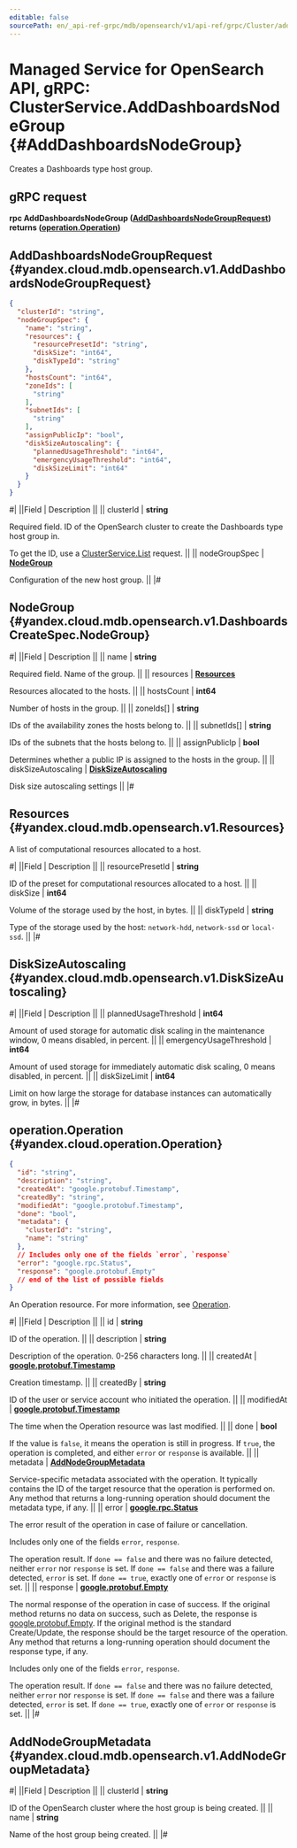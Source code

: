 ```yaml
---
editable: false
sourcePath: en/_api-ref-grpc/mdb/opensearch/v1/api-ref/grpc/Cluster/addDashboardsNodeGroup.md
---
```


# Managed Service for OpenSearch API, gRPC: ClusterService.AddDashboardsNodeGroup {#AddDashboardsNodeGroup}

Creates a Dashboards type host group.

## gRPC request

**rpc AddDashboardsNodeGroup ([AddDashboardsNodeGroupRequest](#yandex.cloud.mdb.opensearch.v1.AddDashboardsNodeGroupRequest)) returns ([operation.Operation](#yandex.cloud.operation.Operation))**

## AddDashboardsNodeGroupRequest {#yandex.cloud.mdb.opensearch.v1.AddDashboardsNodeGroupRequest}

```json
{
  "clusterId": "string",
  "nodeGroupSpec": {
    "name": "string",
    "resources": {
      "resourcePresetId": "string",
      "diskSize": "int64",
      "diskTypeId": "string"
    },
    "hostsCount": "int64",
    "zoneIds": [
      "string"
    ],
    "subnetIds": [
      "string"
    ],
    "assignPublicIp": "bool",
    "diskSizeAutoscaling": {
      "plannedUsageThreshold": "int64",
      "emergencyUsageThreshold": "int64",
      "diskSizeLimit": "int64"
    }
  }
}
```

#|
||Field | Description ||
|| clusterId | **string**

Required field. ID of the OpenSearch cluster to create the Dashboards type host group in.

To get the ID, use a [ClusterService.List](/docs/managed-opensearch/api-ref/grpc/Cluster/list#List) request. ||
|| nodeGroupSpec | **[NodeGroup](#yandex.cloud.mdb.opensearch.v1.DashboardsCreateSpec.NodeGroup)**

Configuration of the new host group. ||
|#

## NodeGroup {#yandex.cloud.mdb.opensearch.v1.DashboardsCreateSpec.NodeGroup}

#|
||Field | Description ||
|| name | **string**

Required field. Name of the group. ||
|| resources | **[Resources](#yandex.cloud.mdb.opensearch.v1.Resources)**

Resources allocated to the hosts. ||
|| hostsCount | **int64**

Number of hosts in the group. ||
|| zoneIds[] | **string**

IDs of the availability zones the hosts belong to. ||
|| subnetIds[] | **string**

IDs of the subnets that the hosts belong to. ||
|| assignPublicIp | **bool**

Determines whether a public IP is assigned to the hosts in the group. ||
|| diskSizeAutoscaling | **[DiskSizeAutoscaling](#yandex.cloud.mdb.opensearch.v1.DiskSizeAutoscaling)**

Disk size autoscaling settings ||
|#

## Resources {#yandex.cloud.mdb.opensearch.v1.Resources}

A list of computational resources allocated to a host.

#|
||Field | Description ||
|| resourcePresetId | **string**

ID of the preset for computational resources allocated to a host. ||
|| diskSize | **int64**

Volume of the storage used by the host, in bytes. ||
|| diskTypeId | **string**

Type of the storage used by the host: `network-hdd`, `network-ssd` or `local-ssd`. ||
|#

## DiskSizeAutoscaling {#yandex.cloud.mdb.opensearch.v1.DiskSizeAutoscaling}

#|
||Field | Description ||
|| plannedUsageThreshold | **int64**

Amount of used storage for automatic disk scaling in the maintenance window, 0 means disabled, in percent. ||
|| emergencyUsageThreshold | **int64**

Amount of used storage for immediately  automatic disk scaling, 0 means disabled, in percent. ||
|| diskSizeLimit | **int64**

Limit on how large the storage for database instances can automatically grow, in bytes. ||
|#

## operation.Operation {#yandex.cloud.operation.Operation}

```json
{
  "id": "string",
  "description": "string",
  "createdAt": "google.protobuf.Timestamp",
  "createdBy": "string",
  "modifiedAt": "google.protobuf.Timestamp",
  "done": "bool",
  "metadata": {
    "clusterId": "string",
    "name": "string"
  },
  // Includes only one of the fields `error`, `response`
  "error": "google.rpc.Status",
  "response": "google.protobuf.Empty"
  // end of the list of possible fields
}
```

An Operation resource. For more information, see [Operation](/docs/api-design-guide/concepts/operation).

#|
||Field | Description ||
|| id | **string**

ID of the operation. ||
|| description | **string**

Description of the operation. 0-256 characters long. ||
|| createdAt | **[google.protobuf.Timestamp](https://developers.google.com/protocol-buffers/docs/reference/google.protobuf#timestamp)**

Creation timestamp. ||
|| createdBy | **string**

ID of the user or service account who initiated the operation. ||
|| modifiedAt | **[google.protobuf.Timestamp](https://developers.google.com/protocol-buffers/docs/reference/google.protobuf#timestamp)**

The time when the Operation resource was last modified. ||
|| done | **bool**

If the value is `false`, it means the operation is still in progress.
If `true`, the operation is completed, and either `error` or `response` is available. ||
|| metadata | **[AddNodeGroupMetadata](#yandex.cloud.mdb.opensearch.v1.AddNodeGroupMetadata)**

Service-specific metadata associated with the operation.
It typically contains the ID of the target resource that the operation is performed on.
Any method that returns a long-running operation should document the metadata type, if any. ||
|| error | **[google.rpc.Status](https://cloud.google.com/tasks/docs/reference/rpc/google.rpc#status)**

The error result of the operation in case of failure or cancellation.

Includes only one of the fields `error`, `response`.

The operation result.
If `done == false` and there was no failure detected, neither `error` nor `response` is set.
If `done == false` and there was a failure detected, `error` is set.
If `done == true`, exactly one of `error` or `response` is set. ||
|| response | **[google.protobuf.Empty](https://developers.google.com/protocol-buffers/docs/reference/google.protobuf#google.protobuf.Empty)**

The normal response of the operation in case of success.
If the original method returns no data on success, such as Delete,
the response is [google.protobuf.Empty](https://developers.google.com/protocol-buffers/docs/reference/google.protobuf#google.protobuf.Empty).
If the original method is the standard Create/Update,
the response should be the target resource of the operation.
Any method that returns a long-running operation should document the response type, if any.

Includes only one of the fields `error`, `response`.

The operation result.
If `done == false` and there was no failure detected, neither `error` nor `response` is set.
If `done == false` and there was a failure detected, `error` is set.
If `done == true`, exactly one of `error` or `response` is set. ||
|#

## AddNodeGroupMetadata {#yandex.cloud.mdb.opensearch.v1.AddNodeGroupMetadata}

#|
||Field | Description ||
|| clusterId | **string**

ID of the OpenSearch cluster where the host group is being created. ||
|| name | **string**

Name of the host group being created. ||
|#